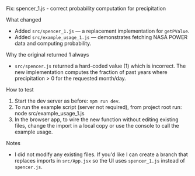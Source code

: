 Fix: spencer_1.js - correct probability computation for precipitation

What changed
- Added `src/spencer_1.js` — a replacement implementation for `getPValue`.
- Added `src/example_usage_1.js` — demonstrates fetching NASA POWER data and computing probability.

Why the original returned 1 always
- `src/spencer.js` returned a hard-coded value (1) which is incorrect. The new implementation computes the fraction of past years where precipitation > 0 for the requested month/day.

How to test
1. Start the dev server as before: `npm run dev`.
2. To run the example script (server not required), from project root run:
   node src/example_usage_1.js
3. In the browser app, to wire the new function without editing existing files, change the import in a local copy or use the console to call the example usage.

Notes
- I did not modify any existing files. If you'd like I can create a branch that replaces imports in `src/App.jsx` so the UI uses `spencer_1.js` instead of `spencer.js`.
